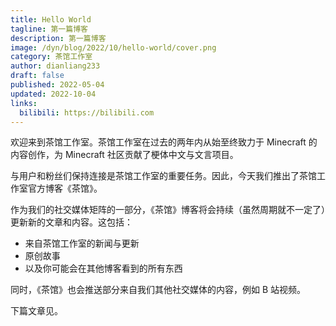 ```yaml
---
title: Hello World
tagline: 第一篇博客
description: 第一篇博客
image: /dyn/blog/2022/10/hello-world/cover.png
category: 茶馆工作室
author: dianliang233
draft: false
published: 2022-05-04
updated: 2022-10-04
links:
  bilibili: https://bilibili.com
---
```


欢迎来到茶馆工作室。茶馆工作室在过去的两年内从始至终致力于 Minecraft 的内容创作，为 Minecraft 社区贡献了梗体中文与文言项目。

与用户和粉丝们保持连接是茶馆工作室的重要任务。因此，今天我们推出了茶馆工作室官方博客《茶馆》。

<Fig src="/dyn/blog/2022/10/hello-world/early-look.png" caption="《茶馆》的早期样子" />

作为我们的社交媒体矩阵的一部分，《茶馆》博客将会持续（虽然周期就不一定了）更新新的文章和内容。这包括：

- 来自茶馆工作室的新闻与更新
- 原创故事
- 以及你可能会在其他博客看到的所有东西

同时，《茶馆》也会推送部分来自我们其他社交媒体的内容，例如 B 站视频。

下篇文章见。
